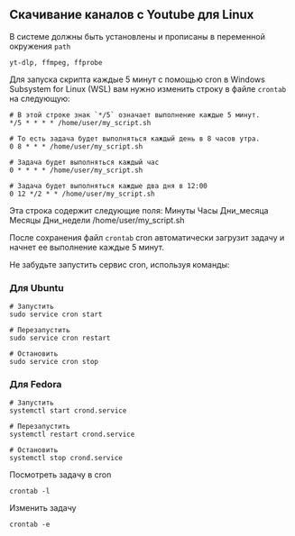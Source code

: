 ## Скачивание каналов с Youtube для Linux

В системе должны быть установлены и прописаны в переменной окружения `path`

`yt-dlp, ffmpeg, ffprobe`

Для запуска скрипта каждые 5 минут с помощью cron в Windows Subsystem for Linux (WSL) вам нужно изменить строку в файле `crontab` на следующую:

```
# В этой строке знак `*/5` означает выполнение каждые 5 минут. 
*/5 * * * * /home/user/my_script.sh

# То есть задача будет выполняться каждый день в 8 часов утра.
0 8 * * * /home/user/my_script.sh

# Задача будет выполняться каждый час
0 * * * * /home/user/my_script.sh

# Задача будет выполняться каждые два дня в 12:00
0 12 */2 * * /home/user/my_script.sh
```
Эта строка содержит следующие поля:
Минуты Часы Дни_месяца Месяцы Дни_недели /home/user/my_script.sh

После сохранения файл `crontab` cron автоматически загрузит задачу и начнет ее выполнение каждые 5 минут.

Не забудьте запустить сервис cron, используя команды:

### Для Ubuntu
```
# Запустить
sudo service cron start

# Перезапустить
sudo service cron restart

# Остановить
sudo service cron stop
```

### Для Fedora
```
# Запустить
systemctl start crond.service

# Перезапустить
systemctl restart crond.service

# Остановить
systemctl stop crond.service
```

Посмотреть задачу в cron 
```
crontab -l
```

Изменить задачу 
```
crontab -e
```